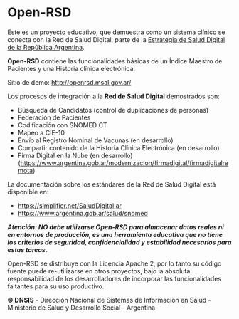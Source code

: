 # Open-RSD
Este es un proyecto educativo, que demuestra como un sistema clínico se conecta con la Red de Salud Digital, 
parte de la [Estrategia de Salud Digital de la República Argentina](https://www.argentina.gob.ar/salud/digital).

**Open-RSD** contiene las funcionalidades básicas de un Índice Maestro de Pacientes y una Historia clínica electrónica.

Sitio de demo: http://openrsd.msal.gov.ar/

Los procesos de integración a la **Red de Salud Digital** demostrados son:
- Búsqueda de Candidatos (control de duplicaciones de personas)
- Federación de Pacientes
- Codificación con SNOMED CT
- Mapeo a CIE-10
- Envío al Registro Nominal de Vacunas (en desarrollo)
- Compartir contenido de la Historia Clínica Electrónica (en desarrollo)
- Firma Digital en la Nube (en desarrollo) (https://www.argentina.gob.ar/modernizacion/firmadigital/firmadigitalremota)

La documentación sobre los estándares de la Red de Salud Digital está disponible en:
- https://simplifier.net/SaludDigital.ar
- https://www.argentina.gob.ar/salud/snomed


_**Atención: NO debe utilizarse Open-RSD para almacenar datos reales ni en entornos de producción, es una herramienta 
educativa que no tiene los criterios de seguridad, confidencialidad y estabilidad necesarios para estas tareas.**_

Open-RSD se distribuye con la Licencia Apache 2, por lo tanto su código fuente puede re-utilizarse en otros proyectos, 
bajo la absoluta responsabilidad de los desarrolladores de incorporar las funcionalidades faltantes para su uso productivo.

**&copy; DNSIS** - Dirección Nacional de Sistemas de Información en Salud - Ministerio de Salud y Desarrollo Social - Argentina
